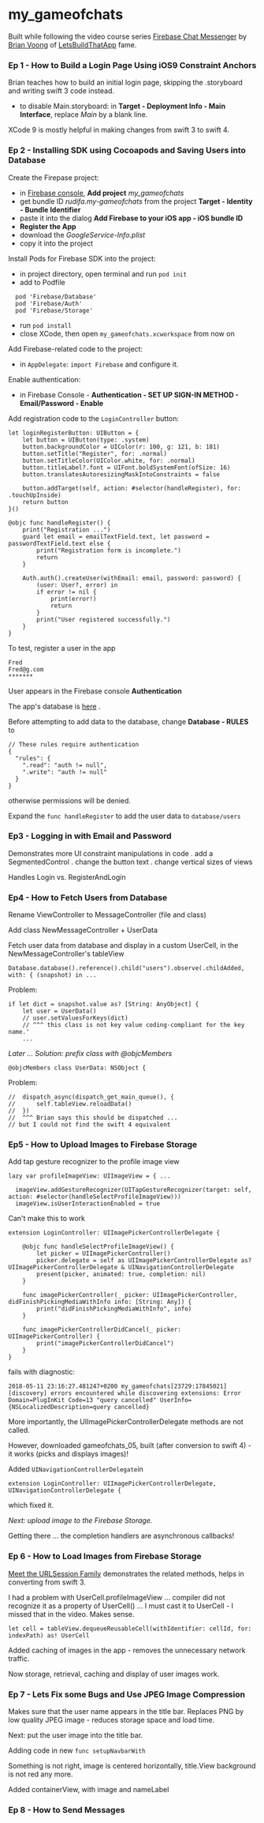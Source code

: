 # my_gameofchats

Built while following the video course series [Firebase Chat Messenger](https://www.letsbuildthatapp.com/course/Firebase-Chat-Messenger) by [Brian Voong](https://www.linkedin.com/in/brian-voong-2ba171a/) of [LetsBuildThatApp](https://www.letsbuildthatapp.com/) fame.

### Ep 1 - How to Build a Login Page Using iOS9 Constraint Anchors

Brian teaches how to build an initial login page, skipping the .storyboard and writing swift 3 code instead.

- to disable Main.storyboard: in **Target - Deployment Info - Main Interface**, replace *Main* by a blank line.

XCode 9 is mostly helpful in making changes from swift 3 to swift 4.

### Ep 2 - Installing SDK using Cocoapods and Saving Users into Database

Create the Firepase project:
- in [Firebase console](https://console.firebase.google.com/), **Add project** *my_gameofchats*
- get bundle ID *rudifa.my-gameofchats* from the project **Target - Identity - Bundle Identifier**
- paste it into the dialog **Add Firebase to your iOS app - iOS bundle ID**
- **Register the App**
- download the *GoogleService-Info.plist*
- copy it into the project

Install Pods for Firebase SDK into the project:
- in project directory, open terminal and run ```pod init```
- add to Podfile
```
  pod 'Firebase/Database'
  pod 'Firebase/Auth'
  pod 'Firebase/Storage'
```
- run ```pod install```
- close XCode, then open ```my_gameofchats.xcworkspace``` from now on

Add Firebase-related code to the project:
- in ```AppDelegate```: ```import Firebase``` and configure it.

Enable authentication:
- in Firebase Console - **Authentication - SET UP SIGN-IN METHOD - Email/Password - Enable**

Add registration code to the ```LoginController``` button:
```
let loginRegisterButton: UIButton = {
    let button = UIButton(type: .system)
    button.backgroundColor = UIColor(r: 100, g: 121, b: 181)
    button.setTitle("Register", for: .normal)
    button.setTitleColor(UIColor.white, for: .normal)
    button.titleLabel?.font = UIFont.boldSystemFont(ofSize: 16)
    button.translatesAutoresizingMaskIntoConstraints = false

    button.addTarget(self, action: #selector(handleRegister), for: .touchUpInside)
    return button
}()

@objc func handleRegister() {
    print("Registration ...")
    guard let email = emailTextField.text, let password = passwordTextField.text else {
        print("Registration form is incomplete.")
        return
    }

    Auth.auth().createUser(withEmail: email, password: password) {
        (user: User?, error) in
        if error != nil {
            print(error!)
            return
        }
        print("User registered successfully.")
    }
}
```

To test, register a user in the app
```
Fred
Fred@g.com
*******
```

User appears in the Firebase console **Authentication**

The app's database is [here](https://console.firebase.google.com/project/my-gameofchats/database/my-gameofchats/data) .

Before attempting to add data to the database, change **Database - RULES** to
```
// These rules require authentication
{
  "rules": {
    ".read": "auth != null",
    ".write": "auth != null"
  }
}
```
otherwise permissions will be denied.

Expand the ```func handleRegister``` to add the user data to ```database/users```

### Ep3 - Logging in with Email and Password

Demonstrates more UI constraint manipulations in code
. add a SegmentedControl
. change the button text
. change vertical sizes of views

Handles Login vs. RegisterAndLogin

### Ep4 - How to Fetch Users from Database

Rename ViewController to MessageController (file and class)

Add class NewMessageController + UserData

Fetch user data from database and display in a custom UserCell, in the NewMessageController's tableView
```
Database.database().reference().child("users").observe(.childAdded, with: { (snapshot) in ...
```
Problem:

```
if let dict = snapshot.value as? [String: AnyObject] {
    let user = UserData()
    // user.setValuesForKeys(dict)
    // ^^^ this class is not key value coding-compliant for the key name.'
    ...
```
*Later ...
Solution: prefix class with @objcMembers*
```
@objcMembers class UserData: NSObject {
```
Problem:

```
//  dispatch_async(dispatch_get_main_queue(), {
//      self.tableView.reloadData()
//  })
//  ^^^ Brian says this should be dispatched ...
// but I could not find the swift 4 equivalent

```

### Ep5 - How to Upload Images to Firebase Storage

Add tap gesture recognizer to the profile image view

```
lazy var profileImageView: UIImageView = { ...

  imageView.addGestureRecognizer(UITapGestureRecognizer(target: self, action: #selector(handleSelectProfileImageView)))
  imageView.isUserInteractionEnabled = true

```

Can't make this to work
```
extension LoginController: UIImagePickerControllerDelegate {

    @objc func handleSelectProfileImageView() {
        let picker = UIImagePickerController()
        picker.delegate = self as UIImagePickerControllerDelegate as? UIImagePickerControllerDelegate & UINavigationControllerDelegate
        present(picker, animated: true, completion: nil)
    }

    func imagePickerController(_ picker: UIImagePickerController, didFinishPickingMediaWithInfo info: [String: Any]) {
        print("didFinishPickingMediaWithInfo", info)
    }

    func imagePickerControllerDidCancel(_ picker: UIImagePickerController) {
        print("imagePickerControllerDidCancel")
    }
}
```
fails with diagnostic:
```
2018-05-11 23:16:27.481247+0200 my_gameofchats[23729:17845021] [discovery] errors encountered while discovering extensions: Error Domain=PlugInKit Code=13 "query cancelled" UserInfo={NSLocalizedDescription=query cancelled}
```

More importantly, the UIImagePickerControllerDelegate methods are not called.

However, downloaded gameofchats_05, built (after conversion to swift 4) - it works (picks and displays images)!

Added ```UINavigationControllerDelegate```in
```
extension LoginController: UIImagePickerControllerDelegate, UINavigationControllerDelegate {
```
which fixed it.

*Next: upload image to the Firebase Storage.*

Getting there ... the completion handlers are asynchronous callbacks!


### Ep 6 - How to Load Images from Firebase Storage


[Meet the URLSession Family](https://cocoacasts.com/networking-in-swift-meet-the-urlsession-family) demonstrates the related methods, helps in converting from swift 3.

I had a problem with UserCell.profileImageView ... compiler did not recognize it as a property of UserCell() ... I must cast it to UserCell - I missed that in the video. Makes sense.

```
let cell = tableView.dequeueReusableCell(withIdentifier: cellId, for: indexPath) as! UserCell
```

Added caching of images in the app - removes the unnecessary network traffic.

Now storage, retrieval, caching and display of user images work.


### Ep 7 - Lets Fix some Bugs and Use JPEG Image Compression

Makes sure that the user name appears in the title bar.
Replaces PNG by low quality JPEG image - reduces storage space and load time.

Next: put the user image into the title bar.

Adding code in new ```func setupNavbarWith```

Something is not right, image is centered horizontally, title.View background is not red any more.

Added containerView, with image and nameLabel


### Ep 8 - How to Send Messages
